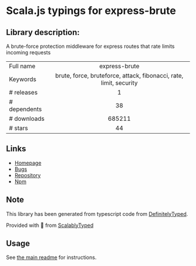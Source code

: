 
# Scala.js typings for express-brute


## Library description:
A brute-force protection middleware for express routes that rate limits incoming requests

|                    |                 |
| ------------------ | :-------------: |
| Full name          | express-brute |
| Keywords           | brute, force, bruteforce, attack, fibonacci, rate, limit, security |
| # releases         | 1 |
| # dependents       | 38 |
| # downloads        | 685211 |
| # stars            | 44 |

## Links
- [Homepage](https://github.com/AdamPflug/express-brute#readme)
- [Bugs](https://github.com/AdamPflug/express-brute/issues)
- [Repository](https://github.com/AdamPflug/express-brute)
- [Npm](https://www.npmjs.com/package/express-brute)
    


## Note
This library has been generated from typescript code from [DefinitelyTyped](https://definitelytyped.org).

Provided with :purple_heart: from [ScalablyTyped](https://github.com/oyvindberg/ScalablyTyped)

## Usage
See [the main readme](../../readme.md) for instructions.


